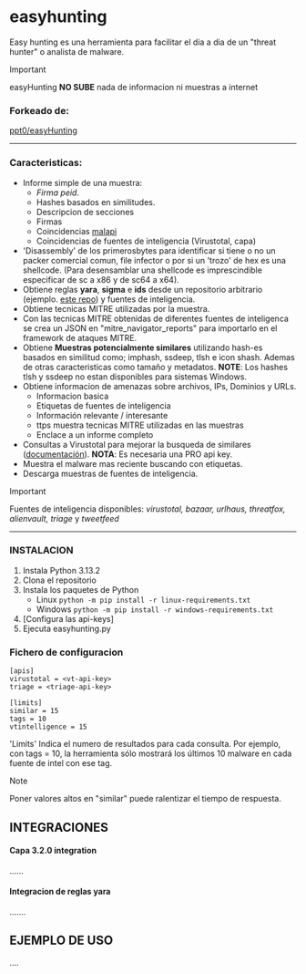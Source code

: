 # easyhunting

Easy hunting es una herramienta para facilitar el dia a dia de un "threat hunter" o analista de malware.

> [!IMPORTANT]
> easyHunting **NO SUBE** nada de informacion ni muestras a internet


### Forkeado de:
[ppt0/easyHunting](https://github.com/ppt0/easyhunting)

--- 
### Caracteristicas:
* Informe simple de una muestra:
    - *Firma peid*.
    -  Hashes basados en similitudes.
    - Descripcion de secciones
    - Firmas
    - Coincidencias [malapi](https://malapi.io/)
    - Coincidencias de fuentes de inteligencia (Virustotal, capa)
* 'Disassembly' de los primerosbytes para identificar si tiene o no un packer comercial comun, file infector o por si un 'trozo' de hex es una shellcode. (Para desensamblar una shellcode es imprescindible especificar de sc a x86 y de sc64 a x64).
* Obtiene reglas **yara**, **sigma** e **ids** desde un repositorio arbitrario (ejemplo. [este repo](https://github.com/Yara-Rules/rules)) y fuentes de inteligencia.
* Obtiene tecnicas MITRE utilizadas por la muestra. 
* Con las tecnicas MITRE obtenidas de diferentes fuentes de inteligenca se crea un JSON en  "mitre_navigator_reports" para importarlo en el framework de ataques MITRE.
* Obtiene **Muestras potencialmente similares** utilizando hash-es basados en similitud como; imphash, ssdeep, tlsh e icon shash. Ademas de otras caracteristicas como tamaño y metadatos. **NOTE**: Los hashes tlsh y ssdeep no estan disponibles para sistemas Windows.
* Obtiene informacion de amenazas sobre archivos, IPs, Dominios y URLs.
    - Informacion basica
    - Etiquetas de fuentes de inteligencia
    - Información relevante / interesante
    - ttps muestra tecnicas MITRE utilizadas en las muestras
    - Enclace a un informe completo
* Consultas a Virustotal para mejorar la busqueda de similares ([documentación](https://support.virustotal.com/hc/en-us/articles/360001385897-File-search-modifiers)). **NOTA**: Es necesaria una PRO api key.
* Muestra el malware mas reciente buscando con etiquetas.
* Descarga muestras de fuentes de inteligencia.

>[!IMPORTANT]
> Fuentes de inteligencia disponibles: *virustotal, bazaar, urlhaus, threatfox, alienvault, triage* y *tweetfeed*
---
### INSTALACION
1. Instala Python 3.13.2
2. Clona el repositorio
3. Instala los paquetes de Python 
    - Linux `python -m pip install -r linux-requirements.txt`
    - Windows `python -m pip install -r windows-requirements.txt`
4. [Configura las api-keys]
5. Ejecuta easyhunting.py

### Fichero de configuracion 
```
[apis]
virustotal = <vt-api-key>
triage = <triage-api-key>

[limits]
similar = 15
tags = 10
vtintelligence = 15
```

'Limits' Indica el numero de resultados para cada consulta. Por ejemplo, con tags = 10, la herramienta sólo mostrará los últimos 10 malware en cada fuente de intel con ese tag. 
>[!NOTE]
> Poner valores altos en "similar" puede ralentizar el tiempo de respuesta.



## INTEGRACIONES

#### Capa 3.2.0 integration
......




#### Integracion de reglas yara 

.......


## EJEMPLO DE USO
....